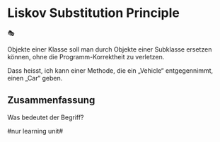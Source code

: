 # Liskov Substitution Principle 
🎭

Objekte einer Klasse soll man durch Objekte einer Subklasse ersetzen können, ohne die Programm-Korrektheit zu verletzen.

Dass heisst, ich kann einer Methode, die ein „Vehicle“ entgegennimmt, einen „Car“ geben.

## Zusammenfassung
Was bedeutet der Begriff?

#nur learning unit#